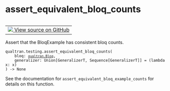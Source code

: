 # assert_equivalent_bloq_counts


<table class="tfo-notebook-buttons tfo-api nocontent" align="left">
<td>
  <a target="_blank" href="https://github.com/quantumlib/Qualtran/blob/main/qualtran/testing.py#L516-L530">
    <img src="https://www.tensorflow.org/images/GitHub-Mark-32px.png" />
    View source on GitHub
  </a>
</td>
</table>



Assert that the BloqExample has consistent bloq counts.


<pre class="devsite-click-to-copy prettyprint lang-py tfo-signature-link">
<code>qualtran.testing.assert_equivalent_bloq_counts(
    bloq: <a href="../../qualtran/Bloq.html"><code>qualtran.Bloq</code></a>,
    generalizer: Union[GeneralizerT, Sequence[GeneralizerT]] = (lambda x: x)
) -> None
</code></pre>



<!-- Placeholder for "Used in" -->

See the documentation for `assert_equivalent_bloq_example_counts` for details on this function.